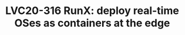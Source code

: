 ---
categories:
- lvc20
description: Containers are incredibly convenient to package applications and deploy
  them quickly across the data center.<br /> <br /> This talk will introduce RunX,
  a new project under LF Edge that aims at bringing containers to the edge with extra
  benefits. At the core, RunX is an OCI-compatible containers runtime to run software
  packaged as containers as Xen micro-VMs. RunX allows traditional containers to be
  executed with minimal overhead as virtual machines, providing additional isolation
  and real-time support.<br /> <br /> It also introduces new types of containers designed
  with edge and embedded deployments in mind. RunX enables RTOSes, and baremetal apps
  to be packaged as containers, delivered to the target using the powerful containers
  infrastructure, and deployed at runtime as Xen micro-VMs. Physical resources can
  be dynamically assigned to them, such as accelerators and FPGA blocks.<br /> <br
  /> This presentation will go through the architecture of RunX and the new deployment
  scenarios it enables. It will provide an overview of the integration with Yocto
  Project via the meta-virtualization layer and describe how to build a complete system
  with Xen and RunX.<br /> <br /> The presentation will come with a live demo on embedded
  hardware.
image: /assets/images/featured-images/lvc20/LVC20-316.png
session_id: LVC20-316
session_room: Track 1 - IoT/Edge/Embedded
session_slot:
  end_time: 2020-09-24 19:25
  start_time: 2020-09-24 19:00
session_speakers:
- speaker_bio: Stefano Stabellini serves as system software architect and virtualization
    lead at Xilinx, the world&#39;s largest supplier of FPGA solutions. Previously,
    at Aporeto, he created a virtualization-based security solution for containers
    and authored several security articles. As Senior Principal Software Engineer
    in Citrix, he led a small group of passionate engineers working on Open Source
    projects. Stefano has been involved in Xen development since 2007. He created
    libxenlight in November 2009 and started the Xen port to ARM with virtualization
    extensions in 2011. Today he is a Xen Project committer, and he maintains Xen
    on ARM and Xen support in Linux and QEMU.
  speaker_company: Xilinx
  speaker_image: http://avatars.sched.co/9/0d/10468699/avatar.jpg.320x320px.jpg?299
  speaker_name: Stefano Stabellini
  speaker_position: Xen Maintainer, Principal Engineer at Xilinx
  speaker_role: speaker
- speaker_bio: Bruce has worked in embedded software and linux for 20 years and has
    a variety of technical areas of interest. Ranging from kernel to virtualization/containers
    and edge system design.
  speaker_company: Xilinx
  speaker_image: http://avatars.sched.co/4/7c/7525594/avatar.jpg.320x320px.jpg?c85
  speaker_name: Bruce Ashfield
  speaker_position: Principal System Software Engineer
  speaker_role: speaker
session_track: IoT and Embedded
tag: session
tags: IoT and Embedded
title: 'LVC20-316 RunX: deploy real-time OSes as containers at the edge'
---